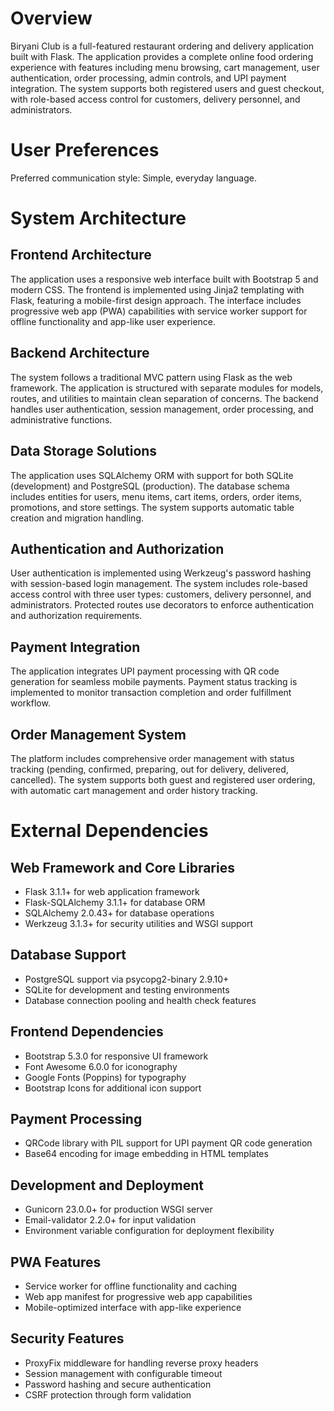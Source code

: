 # Overview

Biryani Club is a full-featured restaurant ordering and delivery application built with Flask. The application provides a complete online food ordering experience with features including menu browsing, cart management, user authentication, order processing, admin controls, and UPI payment integration. The system supports both registered users and guest checkout, with role-based access control for customers, delivery personnel, and administrators.

# User Preferences

Preferred communication style: Simple, everyday language.

# System Architecture

## Frontend Architecture
The application uses a responsive web interface built with Bootstrap 5 and modern CSS. The frontend is implemented using Jinja2 templating with Flask, featuring a mobile-first design approach. The interface includes progressive web app (PWA) capabilities with service worker support for offline functionality and app-like user experience.

## Backend Architecture
The system follows a traditional MVC pattern using Flask as the web framework. The application is structured with separate modules for models, routes, and utilities to maintain clean separation of concerns. The backend handles user authentication, session management, order processing, and administrative functions.

## Data Storage Solutions
The application uses SQLAlchemy ORM with support for both SQLite (development) and PostgreSQL (production). The database schema includes entities for users, menu items, cart items, orders, order items, promotions, and store settings. The system supports automatic table creation and migration handling.

## Authentication and Authorization
User authentication is implemented using Werkzeug's password hashing with session-based login management. The system includes role-based access control with three user types: customers, delivery personnel, and administrators. Protected routes use decorators to enforce authentication and authorization requirements.

## Payment Integration
The application integrates UPI payment processing with QR code generation for seamless mobile payments. Payment status tracking is implemented to monitor transaction completion and order fulfillment workflow.

## Order Management System
The platform includes comprehensive order management with status tracking (pending, confirmed, preparing, out for delivery, delivered, cancelled). The system supports both guest and registered user ordering, with automatic cart management and order history tracking.

# External Dependencies

## Web Framework and Core Libraries
- Flask 3.1.1+ for web application framework
- Flask-SQLAlchemy 3.1.1+ for database ORM
- SQLAlchemy 2.0.43+ for database operations
- Werkzeug 3.1.3+ for security utilities and WSGI support

## Database Support
- PostgreSQL support via psycopg2-binary 2.9.10+
- SQLite for development and testing environments
- Database connection pooling and health check features

## Frontend Dependencies
- Bootstrap 5.3.0 for responsive UI framework
- Font Awesome 6.0.0 for iconography
- Google Fonts (Poppins) for typography
- Bootstrap Icons for additional icon support

## Payment Processing
- QRCode library with PIL support for UPI payment QR code generation
- Base64 encoding for image embedding in HTML templates

## Development and Deployment
- Gunicorn 23.0.0+ for production WSGI server
- Email-validator 2.2.0+ for input validation
- Environment variable configuration for deployment flexibility

## PWA Features
- Service worker for offline functionality and caching
- Web app manifest for progressive web app capabilities
- Mobile-optimized interface with app-like experience

## Security Features
- ProxyFix middleware for handling reverse proxy headers
- Session management with configurable timeout
- Password hashing and secure authentication
- CSRF protection through form validation